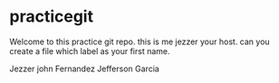 # practicegit
Welcome to this practice git repo. this is me jezzer your host.
can you create a file which label as your first name.

Jezzer john Fernandez
Jefferson Garcia 
